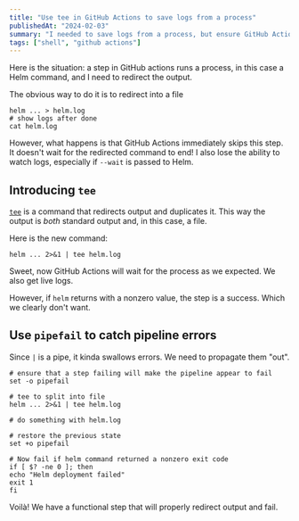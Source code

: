 ```yaml
---
title: "Use tee in GitHub Actions to save logs from a process"
publishedAt: "2024-02-03"
summary: "I needed to save logs from a process, but ensure GitHub Actions wait for the process to complete. Bonus point - restore exit code"
tags: ["shell", "github actions"]
---
```


Here is the situation: a step in GitHub actions runs a process, in this case a Helm command, and I need to redirect the output.

The obvious way to do it is to redirect into a file

```shell
helm ... > helm.log
# show logs after done
cat helm.log
```

However, what happens is that GitHub Actions immediately skips this step. It doesn't wait for the redirected command to end!
I also lose the ability to watch logs, especially if `--wait` is passed to Helm.

## Introducing `tee`

[`tee`](<https://en.wikipedia.org/wiki/Tee_(command)>) is a command that redirects
output and duplicates it. This way the output is _both_ standard output and, in
this case, a file.

Here is the new command:

```shell
helm ... 2>&1 | tee helm.log
```

Sweet, now GitHub Actions will wait for the process as we expected. We also get
live logs.

However, if `helm` returns with a nonzero value, the step is a success. Which we
clearly don't want.

## Use `pipefail` to catch pipeline errors

Since `|` is a pipe, it kinda swallows errors. We need to propagate them "out".

```shell
# ensure that a step failing will make the pipeline appear to fail
set -o pipefail

# tee to split into file
helm ... 2>&1 | tee helm.log

# do something with helm.log

# restore the previous state
set +o pipefail

# Now fail if helm command returned a nonzero exit code
if [ $? -ne 0 ]; then
echo "Helm deployment failed"
exit 1
fi
```

Voilà! We have a functional step that will properly redirect output and fail.
